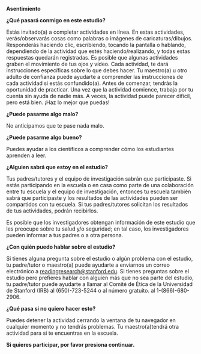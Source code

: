 **Asentimiento**

**¿Qué pasará conmigo en este estudio?**

Estás invitado(a) a completar actividades en línea. En estas actividades, verás/observarás cosas como palabras o imágenes de caricaturas/dibujos. Responderás haciendo clic, escribiendo, tocando la pantalla o hablando, dependiendo de la actividad que estés haciendo/realizando, y todas estas respuestas quedarán registradas. Es posible que algunas actividades graben el movimiento de tus ojos y vídeo. Cada actividad, te dará instrucciones específicas sobre lo que debes hacer. Tu maestro(a) u otro adulto de confianza puede ayudarte a comprender las instrucciones de cada actividad si estás confundido(a). Antes de comenzar, tendrás la oportunidad de practicar. Una vez que la actividad comience, trabaja por tu cuenta sin ayuda de nadie más. A veces, la actividad puede parecer difícil, pero está bien. ¡Haz lo mejor que puedas\!

**¿Puede pasarme algo malo?**

 No anticipamos que te pase nada malo.

**¿Puede pasarme algo bueno?**

Puedes ayudar a los científicos a comprender cómo los estudiantes aprenden a leer.

**¿Alguien sabrá que estoy en el estudio?**

Tus padres/tutores y el equipo de investigación sabrán que participaste. Si estás participando en la escuela o en casa como parte de una colaboración entre tu escuela y el equipo de investigación, entonces tu escuela también sabrá que participaste y los resultados de las actividades pueden ser compartidos con tu escuela. Si tus padres/tutores solicitan los resultados de tus actividades, podrán recibirlos. 

Es posible que los investigadores obtengan información de este estudio que les preocupe sobre tu salud y/o seguridad; en tal caso, los investigadores pueden informar a tus padres o a otra persona.

**¿Con quién puedo hablar sobre el estudio?**

Si tienes alguna pregunta sobre el estudio o algún problema con el estudio, tu padre/tutor o maestro(a) puede ayudarte a enviarnos un correo electrónico a readingresearch@stanford.edu. Si tienes preguntas sobre el estudio pero prefieres hablar con alguien más que no sea parte del estudio, tu padre/tutor puede ayudarte a llamar al Comité de Ética de la Universidad de Stanford (IRB) al (650)-723-5244 o al número gratuito. al 1-(866)-680-2906.

**¿Qué pasa si no quiero hacer esto?**

Puedes detener la actividad cerrando la ventana de tu navegador en cualquier momento y no tendrás problemas. Tu maestro(a)tendrá otra actividad para si te encuentras en la escuela.

**Si quieres participar, por favor presiona continuar.**

